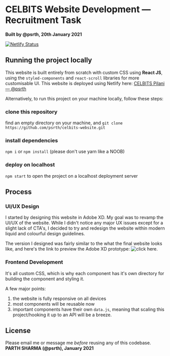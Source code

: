 # CELBITS Website Development — Recruitment Task
**Built by @psrth, 20th January 2021**  

[![Netlify Status](https://api.netlify.com/api/v1/badges/3298bc28-6897-4163-ac89-c782a8d8fd66/deploy-status)](https://app.netlify.com/sites/celbits-pilani-psrth/deploys)  

## Running the project locally
This website is built entirely from scratch with custom CSS using **React JS**, using the `styled-components` and `react-scroll` libraries for more customisable UI. This website is deployed using Netlify here: [CELBITS Pilani — @psrth](https://celbits-pilani-psrth.netlify.app/)  

Alternatively, to run this project on your machine locally, follow these steps:  

### clone this repository
find an empty directory on your machine, and `git clone https://github.com/psrth/celbits-website.git`  

### install dependencies
`npm i` or `npm install` (please don't use yarn like a NOOB)  

### deploy on localhost
`npm start` to open the project on a localhost deployment server  


## Process

### UI/UX Design
I started by designing this website in Adobe XD. My goal was to revamp the UI/UX of the website.  While I didn't notice any major UX issues except for a slight lack of CTA's, I decided to try and redesign the website within  modern liquid and colourful design guidelines. 

The version I designed was fairly similar to the what the final website looks like, and here's the link to preview the Adobe XD prototype: ![click here](https://xd.adobe.com/view/1db74a03-597f-4eeb-a4fd-99751014d458-48e4/?fullscreen).

### Frontend Development
It's all custom CSS, which is why each component has it's own directory for building the component and styling it. 

A few major points:
1. the website is fully responsive on all devices
2. most components will be reusable now
3. important components have their own `data.js`, meaning that scaling this project/hooking it up to an API will be a breeze.

## License
Please email me or message me *before* reusing any of this codebase.  
**PARTH SHARMA (@psrth), January 2021**
